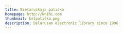 ```yaml
---
title: Biełaruskaja palička
homepage: http://knihi.com
thumbnail: belpalička.png
description: Belarusan electronic library since 1996
---
```

